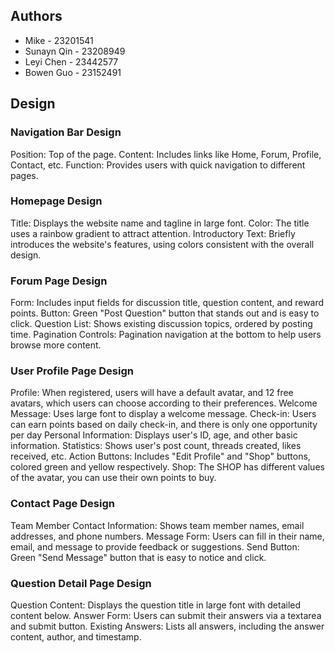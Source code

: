 ## Authors

- Mike  - 23201541
- Sunayn Qin - 23208949
- Leyi Chen - 23442577
- Bowen Guo - 23152491

## Design

### Navigation Bar Design
Position: Top of the page.
Content: Includes links like Home, Forum, Profile, Contact, etc.
Function: Provides users with quick navigation to different pages.

### Homepage Design
Title: Displays the website name and tagline in large font.
Color: The title uses a rainbow gradient to attract attention.
Introductory Text: Briefly introduces the website's features, using colors consistent with the overall design.

### Forum Page Design
Form: Includes input fields for discussion title, question content, and reward points.
Button: Green "Post Question" button that stands out and is easy to click.
Question List: Shows existing discussion topics, ordered by posting time.
Pagination Controls: Pagination navigation at the bottom to help users browse more content.

### User Profile Page Design
Profile: When registered, users will have a default avatar, and 12 free avatars, which users can choose according to their preferences.
Welcome Message: Uses large font to display a welcome message.
Check-in: Users can earn points based on daily check-in, and there is only one opportunity per day
Personal Information: Displays user's ID, age, and other basic information.
Statistics: Shows user's post count, threads created, likes received, etc.
Action Buttons: Includes "Edit Profile" and "Shop" buttons, colored green and yellow respectively.
Shop: The SHOP has different values of the avatar, you can use their own points to buy.

### Contact Page Design
Team Member Contact Information: Shows team member names, email addresses, and phone numbers.
Message Form: Users can fill in their name, email, and message to provide feedback or suggestions.
Send Button: Green "Send Message" button that is easy to notice and click.

### Question Detail Page Design
Question Content: Displays the question title in large font with detailed content below.
Answer Form: Users can submit their answers via a textarea and submit button.
Existing Answers: Lists all answers, including the answer content, author, and timestamp.



